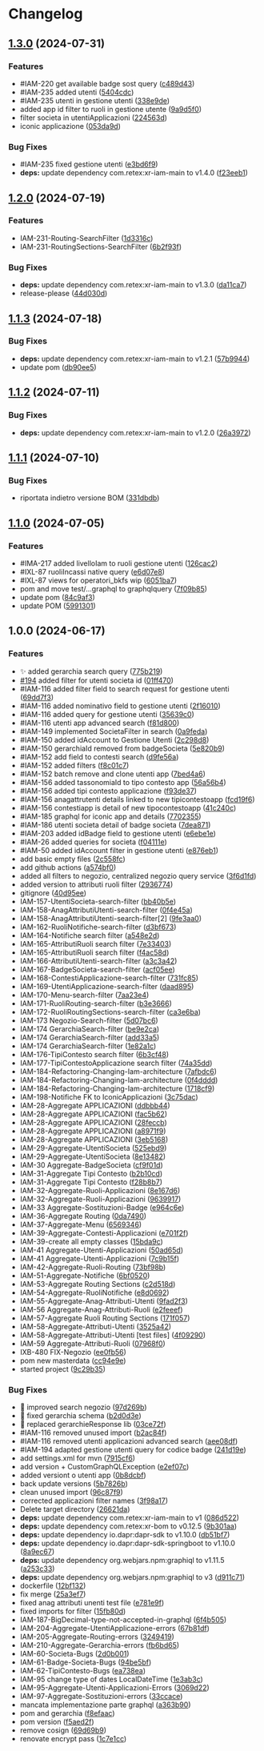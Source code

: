 # Changelog

## [1.3.0](https://github.com/weareretex/iconic.xr.iam-graphql/compare/v1.2.0...v1.3.0) (2024-07-31)


### Features

* #IAM-220 get available badge sost query ([c489d43](https://github.com/weareretex/iconic.xr.iam-graphql/commit/c489d436cd027747d44b6409f82ebc7a39eb5e34))
* #IAM-235 added utenti ([5404cdc](https://github.com/weareretex/iconic.xr.iam-graphql/commit/5404cdcbb2ba5467c78601b69e098517e8e7447a))
* #IAM-235 utenti in gestione utenti ([338e9de](https://github.com/weareretex/iconic.xr.iam-graphql/commit/338e9def8df6fee92ed6ef470461b951239cded0))
* added app id filter to ruoli in gestione utente ([9a9d5f0](https://github.com/weareretex/iconic.xr.iam-graphql/commit/9a9d5f091a5b94baf78e01bccd547299a89a0415))
* filter societa in utentiApplicazioni ([224563d](https://github.com/weareretex/iconic.xr.iam-graphql/commit/224563ddc71f2884e84633bbce97fcc9e2e22b13))
* iconic applicazione ([053da9d](https://github.com/weareretex/iconic.xr.iam-graphql/commit/053da9dbf53e330d2bccb9afdfcf1fcf164ccd74))


### Bug Fixes

* #IAM-235 fixed gestione utenti ([e3bd6f9](https://github.com/weareretex/iconic.xr.iam-graphql/commit/e3bd6f9db7841b412bbcd3b3fe0670449ca30d39))
* **deps:** update dependency com.retex:xr-iam-main to v1.4.0 ([f23eeb1](https://github.com/weareretex/iconic.xr.iam-graphql/commit/f23eeb1257956bd29282d233721cbf0db2db4b6f))

## [1.2.0](https://github.com/weareretex/iconic.xr.iam-graphql/compare/v1.1.3...v1.2.0) (2024-07-19)


### Features

* IAM-231-Routing-SearchFilter ([1d3316c](https://github.com/weareretex/iconic.xr.iam-graphql/commit/1d3316c450cfa0270e342ab3119d76bcd0a28792))
* IAM-231-RoutingSections-SearchFilter ([6b2f93f](https://github.com/weareretex/iconic.xr.iam-graphql/commit/6b2f93f6d038d9aed7056f7b3453b1b89703c7d5))


### Bug Fixes

* **deps:** update dependency com.retex:xr-iam-main to v1.3.0 ([da11ca7](https://github.com/weareretex/iconic.xr.iam-graphql/commit/da11ca720b8d4816d35d0462e8a3b89931618545))
* release-please ([44d030d](https://github.com/weareretex/iconic.xr.iam-graphql/commit/44d030d4e6b63a7b51362879c9218c77e6f6e8bd))

## [1.1.3](https://github.com/weareretex/iconic.xr.iam-graphql/compare/v1.1.2...v1.1.3) (2024-07-18)


### Bug Fixes

* **deps:** update dependency com.retex:xr-iam-main to v1.2.1 ([57b9944](https://github.com/weareretex/iconic.xr.iam-graphql/commit/57b9944154293d33e5fff9ae187f2c43d87d97ad))
* update pom ([db90ee5](https://github.com/weareretex/iconic.xr.iam-graphql/commit/db90ee590886d0e91cb51d1ef40033bac18244a9))

## [1.1.2](https://github.com/weareretex/iconic.xr.iam-graphql/compare/v1.1.1...v1.1.2) (2024-07-11)


### Bug Fixes

* **deps:** update dependency com.retex:xr-iam-main to v1.2.0 ([26a3972](https://github.com/weareretex/iconic.xr.iam-graphql/commit/26a39728691ac714432730912440a5b16ae670a7))

## [1.1.1](https://github.com/weareretex/iconic.xr.iam-graphql/compare/v1.1.0...v1.1.1) (2024-07-10)


### Bug Fixes

* riportata indietro versione BOM ([331dbdb](https://github.com/weareretex/iconic.xr.iam-graphql/commit/331dbdb63ada17c0759fa7f21bc072f59bbf8367))

## [1.1.0](https://github.com/weareretex/iconic.xr.iam-graphql/compare/v1.0.0...v1.1.0) (2024-07-05)


### Features

* #IMA-217 added livelloIam to ruoli gestione utenti ([126cac2](https://github.com/weareretex/iconic.xr.iam-graphql/commit/126cac2e2a60c5a3e703c54eaef12de39f7e95e5))
* #IXL-87 ruoliIncassi native query ([e6d07e8](https://github.com/weareretex/iconic.xr.iam-graphql/commit/e6d07e803a16ccf3b8e8ffd52efd9c955163c9dd))
* #IXL-87 views for operatori_bkfs wip ([6051ba7](https://github.com/weareretex/iconic.xr.iam-graphql/commit/6051ba762cd3870d8960f1923895ef0c94d79670))
* pom and move test/...graphql to  graphqlquery ([7f09b85](https://github.com/weareretex/iconic.xr.iam-graphql/commit/7f09b8547ea35b1893e55a73d3dbda62c5632b37))
* update pom ([84c9af3](https://github.com/weareretex/iconic.xr.iam-graphql/commit/84c9af30042a4e68e4a0d122af27945dedce7ab6))
* update POM ([5991301](https://github.com/weareretex/iconic.xr.iam-graphql/commit/5991301d534c037c2e480b254ca3ca7988afbdb0))

## 1.0.0 (2024-06-17)


### Features

* :sparkles: added gerarchia search query ([775b219](https://github.com/weareretex/iconic.xr.iam-graphql/commit/775b2193aa61d9b760b5dc1b57f1765783ae0cbd))
* [#194](https://github.com/weareretex/iconic.xr.iam-graphql/issues/194) added filter for utenti societa id ([01ff470](https://github.com/weareretex/iconic.xr.iam-graphql/commit/01ff470a8e6c03a5f120fb61081d23ed3b82dd15))
* #IAM-116 added filter field to search request for gestione utenti ([69dd7f3](https://github.com/weareretex/iconic.xr.iam-graphql/commit/69dd7f32503d9220a8cf754d58d0e82b3d1f24b2))
* #IAM-116 added nominativo field to gestione utenti ([2f16010](https://github.com/weareretex/iconic.xr.iam-graphql/commit/2f16010a18697cf0e0da305638231c0d541431d3))
* #IAM-116 added query for gestione utenti ([35639c0](https://github.com/weareretex/iconic.xr.iam-graphql/commit/35639c01983e76174de979ab3b997fcec2ad48c5))
* #IAM-116 utenti app advanced search ([f81d800](https://github.com/weareretex/iconic.xr.iam-graphql/commit/f81d8001dd3b89312275f1d2b3e76ad92069ac38))
* #IAM-149 implemented SocietaFilter in search ([0a9feda](https://github.com/weareretex/iconic.xr.iam-graphql/commit/0a9feda5fe660eaf6601f32d52e2dd97eb881138))
* #IAM-150 added idAccount to Gestione Utenti ([2c298d8](https://github.com/weareretex/iconic.xr.iam-graphql/commit/2c298d88a6309dc391656825084ecb91102339b0))
* #IAM-150 gerarchiaId removed from badgeSocieta ([5e820b9](https://github.com/weareretex/iconic.xr.iam-graphql/commit/5e820b989c9f9f8d85603b51da30aebb7726b9b0))
* #IAM-152 add field to contesti search ([d9fe56a](https://github.com/weareretex/iconic.xr.iam-graphql/commit/d9fe56a913a795408e422700d87e018c7aacc29b))
* #IAM-152 added filters ([f8c01c7](https://github.com/weareretex/iconic.xr.iam-graphql/commit/f8c01c764b56f715fba663e5c4bc0c0dc775d145))
* #IAM-152 batch remove and clone utenti app ([7bed4a6](https://github.com/weareretex/iconic.xr.iam-graphql/commit/7bed4a6f156acfedde3465788d68c6925187e8a3))
* #IAM-156 added tassonomiaId to tipo contesto app ([56a56b4](https://github.com/weareretex/iconic.xr.iam-graphql/commit/56a56b46259dc8720fbcd74a0ea3be7748b32fef))
* #IAM-156 added tipi contesto applicazione ([f93de37](https://github.com/weareretex/iconic.xr.iam-graphql/commit/f93de37ecefc974b5fd0eb059e2853ffa210ef12))
* #IAM-156 anagattrutenti details linked to new tipicontestoapp ([fcd19f6](https://github.com/weareretex/iconic.xr.iam-graphql/commit/fcd19f69163539235d90b9609b36ad6af0eb8c8b))
* #IAM-156 contestiapp is detail of new tipocontestoapp ([41c240c](https://github.com/weareretex/iconic.xr.iam-graphql/commit/41c240c5d4dbf10a0acd0c75b21a7002a2d8c55c))
* #IAM-185 graphql for iconic app and details ([7702355](https://github.com/weareretex/iconic.xr.iam-graphql/commit/7702355c3c4533763eb27ba28aaf311124c65e14))
* #IAM-186 utenti societa detail of badge societa ([7dea871](https://github.com/weareretex/iconic.xr.iam-graphql/commit/7dea871c1538dabcc013149c68fdd1b62742c4b4))
* #IAM-203 added idBadge field to gestione utenti ([e6ebe1e](https://github.com/weareretex/iconic.xr.iam-graphql/commit/e6ebe1ed798fb7622122f03c7ac5f0e00f246791))
* #IAM-26 added queries for societa ([f04111e](https://github.com/weareretex/iconic.xr.iam-graphql/commit/f04111eb2c878f7bbb2a4fdf03acc70abe66e27e))
* #IAM-50 added idAccount filter in gestione utenti ([e876eb1](https://github.com/weareretex/iconic.xr.iam-graphql/commit/e876eb1be91c7045ad8c546bfcde8a68e98eb8c3))
* add basic empty files ([2c558fc](https://github.com/weareretex/iconic.xr.iam-graphql/commit/2c558fcd7320b40ea7e246de012102678f242820))
* add github actions ([a574bf0](https://github.com/weareretex/iconic.xr.iam-graphql/commit/a574bf01a60f560faecc639efa1fa21dbbfe2f26))
* added all filters to negozio, centralized negozio query service ([3f6d1fd](https://github.com/weareretex/iconic.xr.iam-graphql/commit/3f6d1fd156f484fdb8220ddeeacbe1f21c2eb37f))
* added version to attributi ruoli filter ([2936774](https://github.com/weareretex/iconic.xr.iam-graphql/commit/2936774d5531d9a9edcc8cc42f2940cd71b3a4cb))
* gitignore ([40d95ee](https://github.com/weareretex/iconic.xr.iam-graphql/commit/40d95ee1645bbbc04a286c0510ef71ad66766f98))
* IAM-157-UtentiSocieta-search-filter ([bb40b5e](https://github.com/weareretex/iconic.xr.iam-graphql/commit/bb40b5e8face78ee52e7e8a4e017e7f00591a59d))
* IAM-158-AnagAttributiUtenti-search-filter ([0f4e45a](https://github.com/weareretex/iconic.xr.iam-graphql/commit/0f4e45a4a9f9d9ccb2660b26154366e440d11196))
* IAM-158-AnagAttributiUtenti-search-filter[2] ([9fe3aa0](https://github.com/weareretex/iconic.xr.iam-graphql/commit/9fe3aa03236a843b51caf93eba77c1f9faf4bf80))
* IAM-162-RuoliNotifiche-search-filter ([d3bf673](https://github.com/weareretex/iconic.xr.iam-graphql/commit/d3bf67328b796f2275257b99b25c59c3003a1621))
* IAM-164-Notifiche search filter ([a548e2d](https://github.com/weareretex/iconic.xr.iam-graphql/commit/a548e2d23182b463396adf73b619305e8fd50cce))
* IAM-165-AttributiRuoli search filter ([7e33403](https://github.com/weareretex/iconic.xr.iam-graphql/commit/7e33403dc73e7b837330c438f25090ed27e560c4))
* IAM-165-AttributiRuoli search filter ([f4ac58d](https://github.com/weareretex/iconic.xr.iam-graphql/commit/f4ac58dd62257d4b6cabd58f3d58a5c445411090))
* IAM-166-AttributiUtenti-search-filter ([a3c3a42](https://github.com/weareretex/iconic.xr.iam-graphql/commit/a3c3a42cd613d4b2e386fcd4c8d4e3183ee3ce5a))
* IAM-167-BadgeSocieta-search-filter ([acf05ee](https://github.com/weareretex/iconic.xr.iam-graphql/commit/acf05ee6bae96f91b23e13edbf26095102824d86))
* IAM-168-ContestiApplicazione-search-filter ([731fc85](https://github.com/weareretex/iconic.xr.iam-graphql/commit/731fc8529cb08c02d5f0f2041013dbd188f51ddb))
* IAM-169-UtentiApplicazione-search-filter ([daad895](https://github.com/weareretex/iconic.xr.iam-graphql/commit/daad8958843fb8e1442217e0599957d5e7e867a3))
* IAM-170-Menu-search-filter ([7aa23e4](https://github.com/weareretex/iconic.xr.iam-graphql/commit/7aa23e47f1cfe575cf1275c26e36b785a1057ca8))
* IAM-171-RuoliRouting-search-filter ([b3e3666](https://github.com/weareretex/iconic.xr.iam-graphql/commit/b3e36665785ddce7534dbdbb91a0ae604a4de2a3))
* IAM-172-RuoliRoutingSections-search-filter ([ca3e6ba](https://github.com/weareretex/iconic.xr.iam-graphql/commit/ca3e6ba0099408f4579476632c313c18e3836cbe))
* IAM-173 Negozio-Search-filter ([5d07bc6](https://github.com/weareretex/iconic.xr.iam-graphql/commit/5d07bc63c40c1b520a0a662f168a3e62d1f59e02))
* IAM-174 GerarchiaSearch-filter ([be9e2ca](https://github.com/weareretex/iconic.xr.iam-graphql/commit/be9e2ca3367bc435d5e392ab8cac7c895633ce6d))
* IAM-174 GerarchiaSearch-filter ([add33a5](https://github.com/weareretex/iconic.xr.iam-graphql/commit/add33a5bb5c5142e047349d21aca4c3468f2c8d1))
* IAM-174 GerarchiaSearch-filter ([1e82a1c](https://github.com/weareretex/iconic.xr.iam-graphql/commit/1e82a1ce2fe566af71f590cee7d29df559646c28))
* IAM-176-TipiContesto search filter ([6b3cf48](https://github.com/weareretex/iconic.xr.iam-graphql/commit/6b3cf48d4df5ce8bf4b583b2253f6d724a626faf))
* IAM-177-TipiContestoApplicazione search filter ([74a35dd](https://github.com/weareretex/iconic.xr.iam-graphql/commit/74a35dd61f7ac385af239031a7116e459818ca8a))
* IAM-184-Refactoring-Changing-Iam-architecture ([7afbdc6](https://github.com/weareretex/iconic.xr.iam-graphql/commit/7afbdc67e1eb390d058f5531e2c17617459d06ea))
* IAM-184-Refactoring-Changing-Iam-architecture ([0f4dddd](https://github.com/weareretex/iconic.xr.iam-graphql/commit/0f4ddddce465935598bd9991341c7ae6573f7718))
* IAM-184-Refactoring-Changing-Iam-architecture ([1718cf9](https://github.com/weareretex/iconic.xr.iam-graphql/commit/1718cf9dc57a3743075d20b0b7a38d02b55a93ed))
* IAM-198-Notifiche FK to IconicApplicazioni ([3c75dac](https://github.com/weareretex/iconic.xr.iam-graphql/commit/3c75dac93dd9bdb5f3e6987451a85af115fe3a63))
* IAM-28-Aggregate APPLICAZIONI ([ddbbb44](https://github.com/weareretex/iconic.xr.iam-graphql/commit/ddbbb44bd0b46d794bcb872d1b81a58b2ab7eaa2))
* IAM-28-Aggregate APPLICAZIONI ([fac5b62](https://github.com/weareretex/iconic.xr.iam-graphql/commit/fac5b62722018f924e82d62ca4959f124a8b3d63))
* IAM-28-Aggregate APPLICAZIONI ([28feccb](https://github.com/weareretex/iconic.xr.iam-graphql/commit/28feccb3e2f476f4ee27ab3b203a8e46279ed2cb))
* IAM-28-Aggregate APPLICAZIONI ([a8971f9](https://github.com/weareretex/iconic.xr.iam-graphql/commit/a8971f9528070973952529ccd0afaa4b4d118b98))
* IAM-28-Aggregate APPLICAZIONI ([3eb5168](https://github.com/weareretex/iconic.xr.iam-graphql/commit/3eb516833578aa5576709c0403251827e535e405))
* IAM-29-Aggregate-UtentiSocieta ([525ebd9](https://github.com/weareretex/iconic.xr.iam-graphql/commit/525ebd9bb6359b4ec251603008014c150f32b781))
* IAM-29-Aggregate-UtentiSocieta ([8e13482](https://github.com/weareretex/iconic.xr.iam-graphql/commit/8e134822d033b1c0af57c2e9a74f4142a4fe6d03))
* IAM-30 Aggregate-BadgeSocieta ([cf9f01d](https://github.com/weareretex/iconic.xr.iam-graphql/commit/cf9f01da312252607511b7aedea202f4d4d3df0c))
* IAM-31-Aggregate Tipi Contesto ([b2b10cd](https://github.com/weareretex/iconic.xr.iam-graphql/commit/b2b10cd21a73dd836fe05f15c46cd7e285faaef3))
* IAM-31-Aggregate Tipi Contesto ([f28b8b7](https://github.com/weareretex/iconic.xr.iam-graphql/commit/f28b8b7b23ed0d9f26ec0ec1fb680efe4859dc9c))
* IAM-32-Aggregate-Ruoli-Applicazioni ([8e167d6](https://github.com/weareretex/iconic.xr.iam-graphql/commit/8e167d6ae6ff886ddf7974ef6c26fa675cfc402a))
* IAM-32-Aggregate-Ruoli-Applicazioni ([9639917](https://github.com/weareretex/iconic.xr.iam-graphql/commit/9639917b91c45b9691ae6e9aabd731126b4ca49f))
* IAM-33 Aggregate-Sostituzioni-Badge ([e964c6e](https://github.com/weareretex/iconic.xr.iam-graphql/commit/e964c6e04ee599069f2dc1c5fb2ab5769583b855))
* IAM-36-Aggregate Routing ([0da7490](https://github.com/weareretex/iconic.xr.iam-graphql/commit/0da7490a52a68d997ea7c04f360d916d5bba4135))
* IAM-37-Aggregate-Menu ([6569346](https://github.com/weareretex/iconic.xr.iam-graphql/commit/65693468ef78497e5660990782c83459fdc124c2))
* IAM-39-Aggregate-Contesti-Applicazioni ([e701f2f](https://github.com/weareretex/iconic.xr.iam-graphql/commit/e701f2fcb910ab9970e6a4b81e0a97789273cdad))
* IAM-39-create all empty classes ([15bda9c](https://github.com/weareretex/iconic.xr.iam-graphql/commit/15bda9c506491256612df63155d099a598bb9edb))
* IAM-41 Aggregate-Utenti-Applicazioni ([50ad65d](https://github.com/weareretex/iconic.xr.iam-graphql/commit/50ad65d2b5ef9fca4e59324939dbcfedced4addd))
* IAM-41 Aggregate-Utenti-Applicazioni ([7c9b15f](https://github.com/weareretex/iconic.xr.iam-graphql/commit/7c9b15f9c327fd62cf98ed77ad6a358ad5691b62))
* IAM-42-Aggregate-Ruoli-Routing ([73bf98b](https://github.com/weareretex/iconic.xr.iam-graphql/commit/73bf98b810d851ad841f019956cdff05dca240ef))
* IAM-51-Aggregate-Notifiche ([6bf0520](https://github.com/weareretex/iconic.xr.iam-graphql/commit/6bf0520bd375a1830ab23235c12ee16a386961c5))
* IAM-53-Aggregate Routing Sections ([c2d518d](https://github.com/weareretex/iconic.xr.iam-graphql/commit/c2d518d7d267eebaef7f68615a5b433009bf9d3e))
* IAM-54-Aggregate-RuoliNotifiche ([e8d0692](https://github.com/weareretex/iconic.xr.iam-graphql/commit/e8d0692096508d2076173a3ecf27a496cc126b23))
* IAM-55-Aggregate-Anag-Attributi-Utenti ([9fad2f3](https://github.com/weareretex/iconic.xr.iam-graphql/commit/9fad2f3c16337eb26f92e2cc0b9b675e68e095bb))
* IAM-56 Aggregate-Anag-Attributi-Ruoli ([e2feeef](https://github.com/weareretex/iconic.xr.iam-graphql/commit/e2feeef4bb7a4fb5cd2062473116fd62cd364cc8))
* IAM-57-Aggregate Ruoli Routing Sections ([171f057](https://github.com/weareretex/iconic.xr.iam-graphql/commit/171f0571123a6702d4ff0476361371aafa8a08f1))
* IAM-58-Aggregate-Attributi-Utenti ([3525a42](https://github.com/weareretex/iconic.xr.iam-graphql/commit/3525a424aa6146f4b036fba8dc5286efa4b2d100))
* IAM-58-Aggregate-Attributi-Utenti [test files] ([4f09290](https://github.com/weareretex/iconic.xr.iam-graphql/commit/4f09290977ec0bc1dd9c256c44bd35b65f7d6d47))
* IAM-59 Aggregate-Attributi-Ruoli ([07968f0](https://github.com/weareretex/iconic.xr.iam-graphql/commit/07968f040edf81d64bf162ba994881fbe56a1441))
* IXB-480 FIX-Negozio ([ee0fb56](https://github.com/weareretex/iconic.xr.iam-graphql/commit/ee0fb56b462b748edbbb434668d73ef26ea9ad4a))
* pom new masterdata ([cc94e9e](https://github.com/weareretex/iconic.xr.iam-graphql/commit/cc94e9e9aff791ae607a183bd5239c12379ade27))
* started project ([9c29b35](https://github.com/weareretex/iconic.xr.iam-graphql/commit/9c29b359c07857d20547a83364e7f3eaf292aa29))


### Bug Fixes

* :art: improved search negozio ([97d269b](https://github.com/weareretex/iconic.xr.iam-graphql/commit/97d269b42171bdfe1b724a820d5616e35b780af9))
* :bug: fixed gerarchia schema ([b2d0d3e](https://github.com/weareretex/iconic.xr.iam-graphql/commit/b2d0d3e4990f013fd891040eee0dfed1e231d160))
* :bug: replaced gerarchieResponse lib ([03ce72f](https://github.com/weareretex/iconic.xr.iam-graphql/commit/03ce72fc23c1c0241621c7b3660ca09ceb59cccc))
* #IAM-116 removed unused import ([b2ac84f](https://github.com/weareretex/iconic.xr.iam-graphql/commit/b2ac84f19c1d503145988c0a65828db84a91d080))
* #IAM-116 removed utenti applicazioni advanced search ([aee08df](https://github.com/weareretex/iconic.xr.iam-graphql/commit/aee08df008f7b8c64f19a663cae8a2c56d8be3de))
* #IAM-194 adapted gestione utenti query for codice badge ([241d19e](https://github.com/weareretex/iconic.xr.iam-graphql/commit/241d19eed8365eb2bc9651ecf54d5b4850ee69e5))
* add settings.xml for mvn ([7915cf6](https://github.com/weareretex/iconic.xr.iam-graphql/commit/7915cf615a03cce371c60c7e173e102d84deaf26))
* add version + CustomGraphQLException ([e2ef07c](https://github.com/weareretex/iconic.xr.iam-graphql/commit/e2ef07c65a4e216725cd51488178dd9b63a54a06))
* added versiont o utenti app ([0b8dcbf](https://github.com/weareretex/iconic.xr.iam-graphql/commit/0b8dcbfc52cb6ded648c34057f7e7cfba824dab5))
* back update versions ([5b7826b](https://github.com/weareretex/iconic.xr.iam-graphql/commit/5b7826bba4bd14b81046e4088c8ef1a75fd178f7))
* clean unused import ([96c87f9](https://github.com/weareretex/iconic.xr.iam-graphql/commit/96c87f9e4ab6463d65ac9bfdf92cf7f433e39fa4))
* corrected applicazioni filter names ([3f98a17](https://github.com/weareretex/iconic.xr.iam-graphql/commit/3f98a17a569d6513d92f976d6d866c9a72fe67fe))
* Delete target directory ([26621da](https://github.com/weareretex/iconic.xr.iam-graphql/commit/26621dad97f81b1396d20fd8953c4168e5a86690))
* **deps:** update dependency com.retex:xr-iam-main to v1 ([086d522](https://github.com/weareretex/iconic.xr.iam-graphql/commit/086d52213684c583cb7e54f55635a9638a1564ad))
* **deps:** update dependency com.retex:xr-bom to v0.12.5 ([9b301aa](https://github.com/weareretex/iconic.xr.iam-graphql/commit/9b301aa0f271c388a0181c7ff013afcb0baf5115))
* **deps:** update dependency io.dapr:dapr-sdk to v1.10.0 ([db51bf7](https://github.com/weareretex/iconic.xr.iam-graphql/commit/db51bf7368ecb543cbfdbed5580276eef6ee03d2))
* **deps:** update dependency io.dapr:dapr-sdk-springboot to v1.10.0 ([8a9ec67](https://github.com/weareretex/iconic.xr.iam-graphql/commit/8a9ec6753dd0a6abc13f12983c4bdd8315849dc7))
* **deps:** update dependency org.webjars.npm:graphiql to v1.11.5 ([a253c33](https://github.com/weareretex/iconic.xr.iam-graphql/commit/a253c33b7ddfc94a3d4aaac2033a3d2376790aef))
* **deps:** update dependency org.webjars.npm:graphiql to v3 ([d911c71](https://github.com/weareretex/iconic.xr.iam-graphql/commit/d911c71b3a3c57cec0e78048b0c6c24538f0dde2))
* dockerfile ([12bf132](https://github.com/weareretex/iconic.xr.iam-graphql/commit/12bf1321e51a311f8fc165cabf23705860343539))
* fix merge ([25a3ef7](https://github.com/weareretex/iconic.xr.iam-graphql/commit/25a3ef78234d4e791f3329e653c81ce86fcbeaeb))
* fixed anag attributi unenti test file ([e781e9f](https://github.com/weareretex/iconic.xr.iam-graphql/commit/e781e9f0cac3d942e5af55565fd6b9e922754bfb))
* fixed imports for filter ([15fb80d](https://github.com/weareretex/iconic.xr.iam-graphql/commit/15fb80d598450211e636283bdd8aed3d2af6bffd))
* IAM-187-BigDecimal-type-not-accepted-in-graphql ([6f4b505](https://github.com/weareretex/iconic.xr.iam-graphql/commit/6f4b505e0a8d4f18d2cdd4a50805970931de1fb3))
* IAM-204-Aggregate-UtentiApplicazione-errors ([67b81df](https://github.com/weareretex/iconic.xr.iam-graphql/commit/67b81df6b67eea995cb8440185679975bde43a16))
* IAM-205-Aggregate-Routing-errors ([3249419](https://github.com/weareretex/iconic.xr.iam-graphql/commit/324941920daa493dcf7e224b80082186c371e7f2))
* IAM-210-Aggregate-Gerarchia-errors ([fb6bd65](https://github.com/weareretex/iconic.xr.iam-graphql/commit/fb6bd65dd8ceffe3ec703600e7cfb5c54106c39e))
* IAM-60-Societa-Bugs ([2d0b001](https://github.com/weareretex/iconic.xr.iam-graphql/commit/2d0b001eaa889d97195c0b39654fe63c254b7861))
* IAM-61-Badge-Societa-Bugs ([94be5bf](https://github.com/weareretex/iconic.xr.iam-graphql/commit/94be5bf65ae4155ee7eef1232a5b1e0233cb7a3a))
* IAM-62-TipiContesto-Bugs ([ea738ea](https://github.com/weareretex/iconic.xr.iam-graphql/commit/ea738eac49c23ea76086a6ab59f3d16085f41631))
* IAM-95 change type of dates LocalDateTime ([1e3ab3c](https://github.com/weareretex/iconic.xr.iam-graphql/commit/1e3ab3c50e18b86517fea59b778288f7cd67505f))
* IAM-95-Aggregate-Utenti-Applicazioni-Errors ([3069d22](https://github.com/weareretex/iconic.xr.iam-graphql/commit/3069d22f35a2ba83885692b13cadd97c2de15243))
* IAM-97-Aggregate-Sostituzioni-errors ([33ccace](https://github.com/weareretex/iconic.xr.iam-graphql/commit/33ccacee8726f09ae596a4375f2077ea23e483f6))
* mancata implementazione parte graphql ([a363b90](https://github.com/weareretex/iconic.xr.iam-graphql/commit/a363b906af0623bd0bfff4a80ffcfdaa6b5cbe76))
* pom and gerarchia ([f8efaac](https://github.com/weareretex/iconic.xr.iam-graphql/commit/f8efaac77ea89886823b15b614442c03788a4702))
* pom version ([f5aed2f](https://github.com/weareretex/iconic.xr.iam-graphql/commit/f5aed2fad20bf3898981b9e62e8184f6e7fc91a5))
* remove cosign ([69d69b9](https://github.com/weareretex/iconic.xr.iam-graphql/commit/69d69b9991ece3066abab9be95b2be2d334c3aae))
* renovate encrypt pass ([1c7e1cc](https://github.com/weareretex/iconic.xr.iam-graphql/commit/1c7e1ccf662c8b45ff80dde257b3fb5bffeb4fe2))
